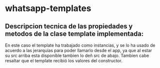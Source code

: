 # whatsapp-templates

## Descripcion tecnica de las propiedades y metodos de la clase template implementada:

En este caso el template ha trabajado como instancias, y se lo ha usado de acuerdo a las jerarquias para poder llamarlo desde el app, ya que al estar su src arriba esta disponible tambien lo deñ src de abajo. Tambien cabe resaltar que el template recibió los valores del constructor. 